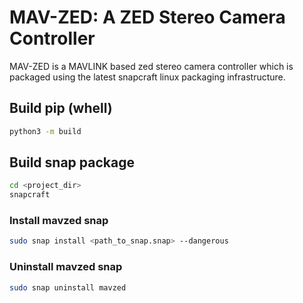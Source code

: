 # MAV-ZED: A ZED Stereo Camera Controller
MAV-ZED is a MAVLINK based zed stereo camera controller which is packaged using the latest snapcraft linux packaging infrastructure. 

## Build pip (whell)

```bash
python3 -m build
```

## Build snap package

```bash
cd <project_dir>
snapcraft
```
### Install mavzed snap

```bash
sudo snap install <path_to_snap.snap> --dangerous
``` 
### Uninstall mavzed snap

```bash
sudo snap uninstall mavzed
```
